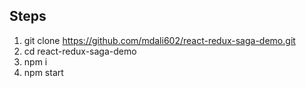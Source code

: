
## Steps
1) git clone https://github.com/mdali602/react-redux-saga-demo.git
2) cd react-redux-saga-demo
3) npm i
4) npm start